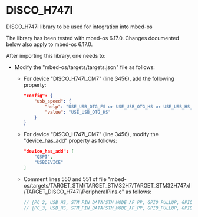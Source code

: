 # DISCO_H747I
DISCO_H747I library to be used for integration into mbed-os

The library has been tested with mbed-os 6.17.0. Changes documented
below also apply to mbed-os 6.17.0.

After importing this library, one needs to: 
- Modify the "mbed-os/targets/targets.json" file as follows:
   - For device "DISCO_H747I_CM7" (line 3456), add the following property:
      ```json
      "config": {
          "usb_speed": {
              "help": "USE_USB_OTG_FS or USE_USB_OTG_HS or USE_USB_HS_IN_FS",
              "value": "USE_USB_OTG_HS"
          }
      }
      ```
   - For device "DISCO_H747I_CM7" (line 3456), modify the "device_has_add" property
   as follows:
      ```json
      "device_has_add": [
          "QSPI",
          "USBDEVICE"
      ]
      ```
   - Comment lines 550 and 551 of file "mbed-os/targets/TARGET_STM/TARGET_STM32H7/TARGET_STM32H747xI/TARGET_DISCO_H747I\PeripheralPins.c"
   as follows:

      ```cpp
      // {PC_2, USB_HS, STM_PIN_DATA(STM_MODE_AF_PP, GPIO_PULLUP, GPIO_AF10_OTG2_HS)}, // USB_OTG_HS_ULPI_DIR // Connected to PMOD\#3
      // {PC_3, USB_HS, STM_PIN_DATA(STM_MODE_AF_PP, GPIO_PULLUP, GPIO_AF10_OTG2_HS)}, // USB_OTG_HS_ULPI_NXT // Connected to PMOD\#2
      ```
